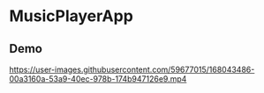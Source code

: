 # MusicPlayerApp


## Demo
https://user-images.githubusercontent.com/59677015/168043486-00a3160a-53a9-40ec-978b-174b947126e9.mp4

